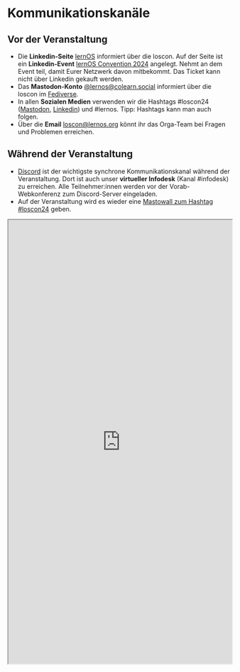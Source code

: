 # Kommunikationskanäle

## Vor der Veranstaltung
- Die **Linkedin-Seite** [lernOS](https://www.linkedin.com/showcase/28494203/) informiert über die loscon. Auf der Seite ist ein **Linkedin-Event** [lernOS Convention 2024](https://www.linkedin.com/events/7154408147812499456/comments/) angelegt. Nehmt an dem Event teil, damit Eurer Netzwerk davon mitbekommt. Das Ticket kann nicht über Linkedin gekauft werden.
- Das **Mastodon-Konto** [@lernos@colearn.social](https://colearn.social/@simondueckert) informiert über die loscon im [Fediverse](https://de.wikipedia.org/wiki/Fediverse).
- In allen **Sozialen Medien** verwenden wir die Hashtags #loscon24 ([Mastodon](https://colearn.social/tags/loscon24), [Linkedin](https://www.linkedin.com/feed/hashtag/?keywords=loscon24)) und #lernos. Tipp: Hashtags kann man auch folgen.
- Über die **Email** [loscon@lernos.org](mailto:loscon@lernos.org) könnt ihr das Orga-Team bei Fragen und Problemen erreichen.

## Während der Veranstaltung
- [Discord](discord.md) ist der wichtigste synchrone Kommunikationskanal während der Veranstaltung. Dort ist auch unser **virtueller Infodesk** (Kanal #infodesk) zu erreichen. Alle Teilnehmer:innen werden vor der Vorab-Webkonferenz zum Discord-Server eingeladen.
- Auf der Veranstaltung wird es wieder eine [Mastowall zum Hashtag #loscon24](https://cogneon.github.io/mastowall/?hashtags=loscon24,lernos,kimooc24&server=https://mastodon.social) geben.

<iframe src="https://cogneon.github.io/mastowall/?hashtags=loscon24,lernos&server=https://mastodon.social" title="loscon24 Mastowall" width="100%" height="1000"></iframe>